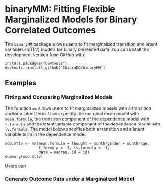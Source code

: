 # binaryMM: Fitting Flexible Marginalized Models for Binary Correlated Outcomes

The `binaryMM` package allows users to fit marginalized transition and latent variables (mTLV) models for binary correlated data. You can install the development version from GitHub with:

```{r, eval = FALSE}
install.packages("devtools")
devtools::install_github("ChiaraDG/binaryMM")
```

## Examples

### Fitting and Comparing Marginalized Models

The function `mm` allows users to fit marginalized models with a transition and/or a latent term. Users specify the marginal mean model with `mean.formula`, the transition component of the dependence model with `t.formula` and the latent variable component of the dependence model with `lv.formula`. The model below specifies both a transition and a latent variable term in the dependence model.

```{r, eval = FALSE}
mod.mtlv <- mm(mean.formula = thought ~ month*gender + month*age,
               t.formula = ~1, lv.formula = ~1, 
               data = madras, id = id)
summary(mod.mtlv)
```

Users can 


### Generate Outcome Data under a Marginalized Model


